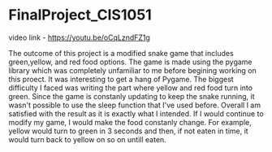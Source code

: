 # FinalProject_CIS1051
video link  - https://youtu.be/oCqLzndFZ1g

The outcome of this project is a modified snake game that includes green,yellow, and red food options. 
The game is made using the pygame library which was completely unfamiliar to me before begining working on this proect. It was interesting to get a hang of Pygame.
The biggest difficulty I faced was writing the part where yellow and red food turn into green. Since the game is constanly updating to keep the snake running, it wasn't possible to use the sleep function that I've used before. Overall I am satisfied with the result as it is exactly what I intended.
If I would continue to modify my game, I would make the food constanly change. For example, yellow would turn to green in 3 seconds and then, if not eaten in time, it would turn back to yellow on so on untill eaten.

